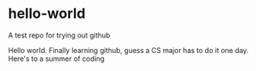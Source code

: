 # hello-world
A test repo for trying out github

Hello world. Finally learning github, guess a CS major has to do it one day. Here's to a summer of coding
